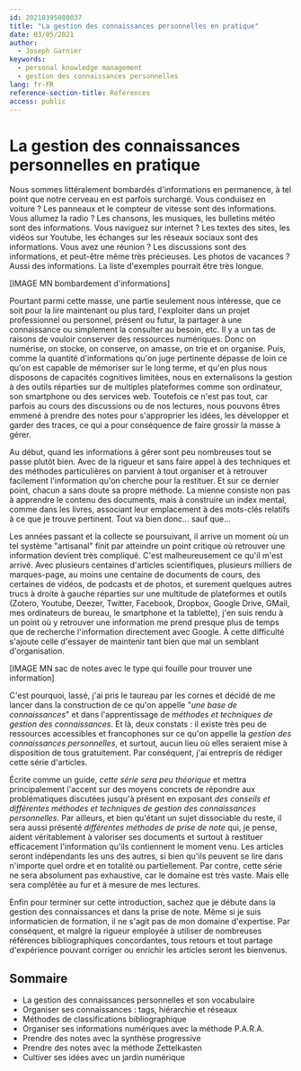 ```yaml
---
id: 20210395080037
title: "La gestion des connaissances personnelles en pratique"
date: 03/05/2021
author:
  - Joseph Garnier
keywords:
  - personal knowledge management
  - gestion des connaissances personnelles
lang: fr-FR
reference-section-title: Références
access: public
---
```


# La gestion des connaissances personnelles en pratique

Nous sommes littéralement bombardés d'informations en permanence, à tel point que notre cerveau en est parfois surchargé. Vous conduisez en voiture ? Les panneaux et le compteur de vitesse sont des informations. Vous allumez la radio ? Les chansons, les musiques, les bulletins météo sont des informations. Vous naviguez sur internet ? Les textes des sites, les vidéos sur Youtube, les échanges sur les réseaux sociaux sont des informations. Vous avez une réunion ? Les discussions sont des informations, et peut-être même très précieuses. Les photos de vacances ? Aussi des informations. La liste d'exemples pourrait être très longue.

[IMAGE MN bombardement d'informations]

Pourtant parmi cette masse, une partie seulement nous intéresse, que ce soit pour la lire maintenant ou plus tard, l'exploiter dans un projet professionnel ou personnel, présent ou futur, la partager à une connaissance ou simplement la consulter au besoin, etc. Il y a un tas de raisons de vouloir conserver des ressources numériques. Donc on numérise, on stocke, on conserve, on amasse, on trie et on organise. Puis, comme la quantité d'informations qu'on juge pertinente dépasse de loin ce qu'on est capable de mémoriser sur le long terme, et qu'en plus nous disposons de capacités cognitives limitées, nous en externalisons la gestion à des outils réparties sur de multiples plateformes comme son ordinateur, son smartphone ou des services web. Toutefois ce n'est pas tout, car parfois au cours des discussions ou de nos lectures, nous pouvons êtres emmené à prendre des notes pour s'approprier les idées, les développer et garder des traces, ce qui a pour conséquence de faire grossir la masse à gérer.

Au début, quand les informations à gérer sont peu nombreuses tout se passe plutôt bien. Avec de la rigueur et sans faire appel à des techniques et des méthodes particulières on parvient à tout organiser et à retrouver facilement l'information qu'on cherche pour la restituer. Et sur ce dernier point, chacun a sans doute sa propre méthode. La mienne consiste non pas à apprendre le contenu des documents, mais à construire un index mental, comme dans les livres, associant leur emplacement à des mots-clés relatifs à ce que je trouve pertinent. Tout va bien donc... sauf que...

Les années passant et la collecte se poursuivant, il arrive un moment où un tel système "artisanal" finit par atteindre un point critique où retrouver une information devient très compliqué. C'est malheureusement ce qu'il m'est arrivé. Avec plusieurs centaines d'articles scientifiques, plusieurs milliers de marques-page, au moins une centaine de documents de cours, des certaines de vidéos, de podcasts et de photos, et surement quelques autres trucs à droite à gauche réparties sur une multitude de plateformes et outils (Zotero, Youtube, Deezer, Twitter, Facebook, Dropbox, Google Drive, GMail, mes ordinateurs de bureau, le smartphone et la tablette), j'en suis rendu à un point où y retrouver une information me prend presque plus de temps que de recherche l'information directement avec Google. À cette difficulté s'ajoute celle d'essayer de maintenir tant bien que mal un semblant d'organisation.

[IMAGE MN sac de notes avec le type qui fouille pour trouver une information]

C'est pourquoi, lassé, j'ai pris le taureau par les cornes et décidé de me lancer dans la construction de ce qu'on appelle "*une base de connaissances*" et dans l'apprentissage de *méthodes et techniques de gestion des connaissances*. Et là, deux constats : il existe très peu de ressources accessibles et francophones sur ce qu'on appelle la *gestion des connaissances personnelles*, et surtout, aucun lieu où elles seraient mise à disposition de tous gratuitement. Par conséquent, j'ai entrepris de rédiger cette série d'articles.

Écrite comme un guide, *cette série sera peu théorique* et mettra principalement l'accent sur des moyens concrets de répondre aux problématiques discutées jusqu'à présent en exposant *des conseils et différentes méthodes et techniques de gestion des connaissances personnelles*. Par ailleurs, et bien qu'étant un sujet dissociable du reste, il sera aussi présenté *différentes méthodes de prise de note* qui, je pense, aident véritablement à valoriser ses documents et surtout à restituer efficacement l'information qu'ils contiennent le moment venu. Les articles seront indépendants les uns des autres, si bien qu'ils peuvent se lire dans n'importe quel ordre et en totalité ou partiellement. Par contre, cette série ne sera absolument pas exhaustive, car le domaine est très vaste. Mais elle sera complétée au fur et à mesure de mes lectures.

Enfin pour terminer sur cette introduction, sachez que je débute dans la gestion des connaissances et dans la prise de note. Même si je suis informaticien de formation, il ne s'agit pas de mon domaine d'expertise. Par conséquent, et malgré la rigueur employée à utiliser de nombreuses références bibliographiques concordantes, tous retours et tout partage d'expérience pouvant corriger ou enrichir les articles seront les bienvenus.

## Sommaire

- La gestion des connaissances personnelles et son vocabulaire
- Organiser ses connaissances : tags, hiérarchie et réseaux
- Méthodes de classifications bibliographique
- Organiser ses informations numériques avec la méthode P.A.R.A.
- Prendre des notes avec la synthèse progressive
- Prendre des notes avec la méthode Zettelkasten
- Cultiver ses idées avec un jardin numérique
